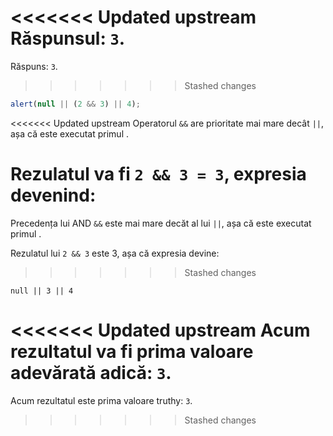 <<<<<<< Updated upstream
Răspunsul: `3`.
=======
Răspuns: `3`.
>>>>>>> Stashed changes

```js run
alert(null || (2 && 3) || 4);
```

<<<<<<< Updated upstream
Operatorul `&&` are prioritate mai mare decât `||`, așa că este executat primul .

Rezulatul va fi `2 && 3 = 3`, expresia devenind:
=======
Precedența lui AND `&&` este mai mare decăt al lui `||`, așa că este executat primul .

Rezulatul lui `2 && 3` este 3, așa că expresia devine:
>>>>>>> Stashed changes

```
null || 3 || 4
```

<<<<<<< Updated upstream
Acum rezultatul va fi prima valoare adevărată adică: `3`.
=======
Acum rezultatul este prima valoare truthy: `3`.





>>>>>>> Stashed changes
